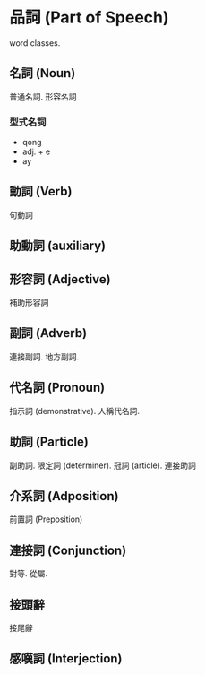 # 品詞 (Part of Speech)

word classes.

## 名詞 (Noun)

普通名詞. 形容名詞

### 型式名詞

* qong
* adj. + e
* ay

## 動詞 (Verb)

句動詞

## 助動詞 (auxiliary)

## 形容詞 (Adjective)

補助形容詞

## 副詞 (Adverb)

連接副詞. 地方副詞.

## 代名詞 (Pronoun)

指示詞 (demonstrative). 人稱代名詞.

## 助詞 (Particle)

副助詞. 限定詞 (determiner). 冠詞 (article). 連接助詞

## 介系詞 (Adposition)

前置詞 (Preposition)

## 連接詞 (Conjunction)

對等. 從屬.

## 接頭辭

接尾辭

## 感嘆詞 (Interjection)
